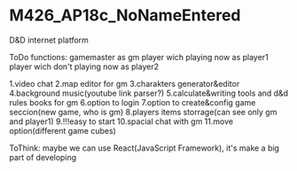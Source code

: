 # M426_AP18c_NoNameEntered
D&amp;D internet platform

ToDo functions:
gamemaster as gm
player wich playing now as player1 
player wich don't playing now as player2

1.video chat
2.map editor for gm
3.charakters generator&editor
4.background music(youtube link parser?)
5.calculate&writing tools and d&d rules books for gm
6.option to login
7.option to create&config game seccion(new game, who is gm)
8.players items storrage(can see only gm and player1)
9.!!!easy to start
10.spacial chat with gm
11.move option(different game cubes)

ToThink:
maybe we can use React(JavaScript Framework), it's make a big part of developing
